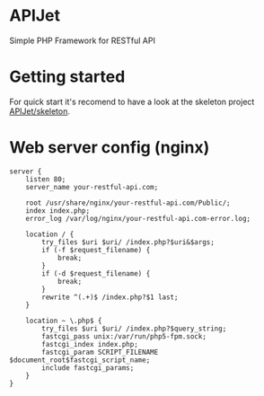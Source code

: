 # APIJet
Simple PHP Framework for RESTful API

# Getting started
For quick start it's recomend to have a look at the skeleton project [APIJet/skeleton](https://github.com/APIJet/skeleton).

# Web server config (nginx)
```
server {
	listen 80;
	server_name your-restful-api.com;

	root /usr/share/nginx/your-restful-api.com/Public/;
	index index.php;
	error_log /var/log/nginx/your-restful-api.com-error.log;

	location / {
		try_files $uri $uri/ /index.php?$uri&$args;
		if (-f $request_filename) {
			break;
		}
		if (-d $request_filename) {
			break;
		}
		rewrite ^(.+)$ /index.php?$1 last;
	}

	location ~ \.php$ {
		try_files $uri $uri/ /index.php?$query_string;
		fastcgi_pass unix:/var/run/php5-fpm.sock;
		fastcgi_index index.php;
		fastcgi_param SCRIPT_FILENAME $document_root$fastcgi_script_name;
		include fastcgi_params;
	}
}
```
